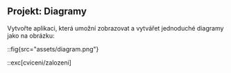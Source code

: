 ## Projekt: Diagramy

Vytvořte aplikaci, která umožní zobrazovat a vytvářet jednoduché diagramy jako na obrázku:

::fig{src="assets/diagram.png"}

::exc[cviceni/zalozeni]
